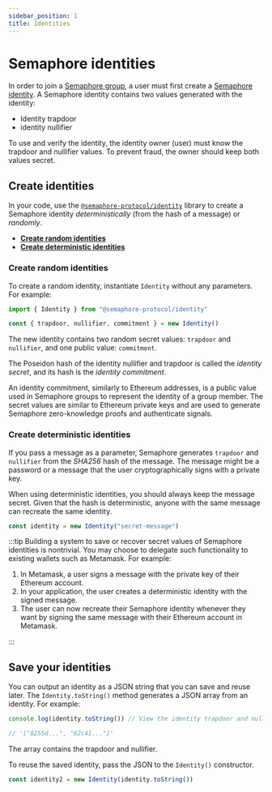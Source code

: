 ```yaml
---
sidebar_position: 1
title: Identities
---
```


# Semaphore identities

In order to join a [Semaphore group](/docs/glossary#semaphore-group), a user must first create a [Semaphore identity](/docs/glossary#semaphore-identity).
A Semaphore identity contains two values generated with the identity:

-   Identity trapdoor
-   identity nullifier

To use and verify the identity, the identity owner (user) must know the trapdoor and nullifier values.
To prevent fraud, the owner should keep both values secret.

## Create identities

In your code, use the [`@semaphore-protocol/identity`](https://github.com/semaphore-protocol/semaphore/tree/main/packages/identity) library to create a Semaphore identity _deterministically_ (from the hash of a message) or _randomly_.

-   [**Create random identities**](#create-random-identities)
-   [**Create deterministic identities**](#create-deterministic-identities)

### Create random identities

To create a random identity, instantiate `Identity` without any parameters. For example:

```ts
import { Identity } from "@semaphore-protocol/identity"

const { trapdoor, nullifier, commitment } = new Identity()
```

The new identity contains two random secret values: `trapdoor` and `nullifier`, and one public value: `commitment`.

The Poseidon hash of the identity nullifier and trapdoor is called the _identity secret_,
and its hash is the _identity commitment_.

An identity commitment, similarly to Ethereum addresses, is a public value used
in Semaphore groups to represent the identity of a group member. The secret values are similar to
Ethereum private keys and are used to generate Semaphore zero-knowledge proofs and authenticate signals.

### Create deterministic identities

If you pass a message as a parameter, Semaphore generates `trapdoor` and `nullifier`
from the _SHA256_ hash of the message.
The message might be a password or a message that the user cryptographically signs with a private key.

When using deterministic identities, you should always keep the message secret.
Given that the hash is deterministic, anyone with the same message can recreate the same identity.

```ts
const identity = new Identity("secret-message")
```

:::tip
Building a system to save or recover secret values of Semaphore identities is nontrivial.
You may choose to delegate such functionality to existing wallets such as Metamask. For example:

1. In Metamask, a user signs a message with the private key of their Ethereum account.
2. In your application, the user creates a deterministic identity with the signed message.
3. The user can now recreate their Semaphore identity whenever they want by signing the same message with their Ethereum account in Metamask.

:::

## Save your identities

You can output an identity as a JSON string that you can save and reuse later.
The `Identity.toString()` method generates a JSON array from an identity. For example:

```ts
console.log(identity.toString()) // View the identity trapdoor and nullifier.

// '["8255d...", "62c41..."]'
```

The array contains the trapdoor and nullifier.

To reuse the saved identity, pass the JSON to the `Identity()` constructor.

```ts
const identity2 = new Identity(identity.toString())
```
